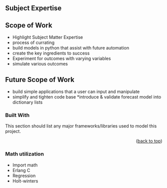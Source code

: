 ## Subject Expertise ##


<!-- ABOUT THE PROJECT -->
## Scope of **Work**
* Highlight Subject Matter Expertise
* process of currating
* build models in python that assist with future automation
* create the key ingredients to success
* Experiment for outcomes with varying variables
* simulate various outcomes

## Future Scope of **Work**
* build simple applications that a user can input and manipulate
* simplify and tighten code base
*introduce & validate forecast model into dictionary lists

### Built With

This section should list any major frameworks/libraries used to model this project. 


<p align="right">(<a href="#readme-top">back to top</a>)</p>

### Math utilization
* Import math
* Erlang C 
* Regression
* Holt-winters

